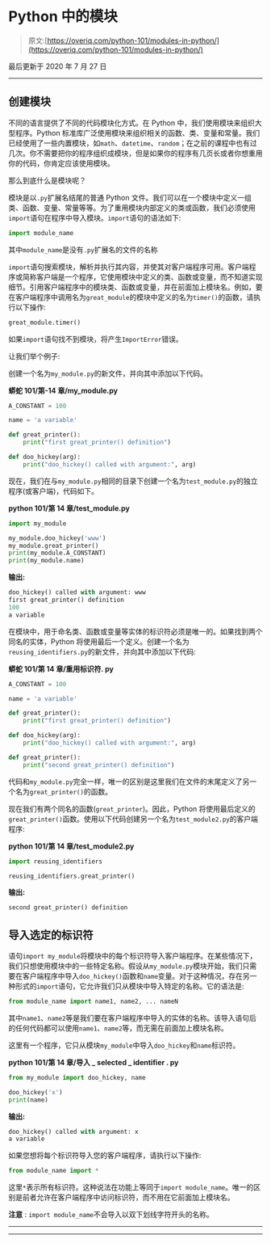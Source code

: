 # Python 中的模块

> 原文:[https://overiq.com/python-101/modules-in-python/](https://overiq.com/python-101/modules-in-python/)

最后更新于 2020 年 7 月 27 日

* * *

## 创建模块

不同的语言提供了不同的代码模块化方式。在 Python 中，我们使用模块来组织大型程序。Python 标准库广泛使用模块来组织相关的函数、类、变量和常量。我们已经使用了一些内置模块，如`math`、`datetime`、`random`；在之前的课程中也有过几次。你不需要把你的程序组织成模块，但是如果你的程序有几页长或者你想重用你的代码，你肯定应该使用模块。

那么到底什么是模块呢？

模块是以`.py`扩展名结尾的普通 Python 文件。我们可以在一个模块中定义一组类、函数、变量、常量等等。为了重用模块内部定义的类或函数，我们必须使用`import`语句在程序中导入模块。`import`语句的语法如下:

```py
import module_name

```

其中`module_name`是没有`.py`扩展名的文件的名称

`import`语句搜索模块，解析并执行其内容，并使其对客户端程序可用。客户端程序或简称客户端是一个程序，它使用模块中定义的类、函数或变量，而不知道实现细节。引用客户端程序中的模块类、函数或变量，并在前面加上模块名。例如，要在客户端程序中调用名为`great_module`的模块中定义的名为`timer()`的函数，请执行以下操作:

```py
great_module.timer()

```

如果`import`语句找不到模块，将产生`ImportError`错误。

让我们举个例子:

创建一个名为`my_module.py`的新文件，并向其中添加以下代码。

**蟒蛇 101/第-14 章/my_module.py**

```py
A_CONSTANT = 100

name = 'a variable'

def great_printer():
    print("first great_printer() definition")

def doo_hickey(arg):
    print("doo_hickey() called with argument:", arg)

```

现在，我们在与`my_module.py`相同的目录下创建一个名为`test_module.py`的独立程序(或客户端)，代码如下。

**python 101/第 14 章/test_module.py**

```py
import my_module

my_module.doo_hickey('www')
my_module.great_printer()
print(my_module.A_CONSTANT)
print(my_module.name)

```

**输出:**

```py
doo_hickey() called with argument: www
first great_printer() definition
100
a variable

```

在模块中，用于命名类、函数或变量等实体的标识符必须是唯一的。如果找到两个同名的实体，Python 将使用最后一个定义。创建一个名为`reusing_identifiers.py`的新文件，并向其中添加以下代码:

**蟒蛇 101/第 14 章/重用标识符. py**

```py
A_CONSTANT = 100

name = 'a variable'

def great_printer():
    print("first great_printer() definition")

def doo_hickey(arg):
    print("doo_hickey() called with argument:", arg)

def great_printer():
    print("second great_printer() definition")

```

代码和`my_module.py`完全一样，唯一的区别是这里我们在文件的末尾定义了另一个名为`great_printer()`的函数。

现在我们有两个同名的函数(`great_printer`)。因此，Python 将使用最后定义的`great_printer()`函数。使用以下代码创建另一个名为`test_module2.py`的客户端程序:

**python 101/第 14 章/test_module2.py**

```py
import reusing_identifiers

reusing_identifiers.great_printer()

```

**输出:**

```py
second great_printer() definition

```

## 导入选定的标识符

语句`import my_module`将模块中的每个标识符导入客户端程序。在某些情况下，我们只想使用模块中的一些特定名称。假设从`my_module.py`模块开始，我们只需要在客户端程序中导入`doo_hickey()`函数和`name`变量。对于这种情况，存在另一种形式的`import`语句，它允许我们只从模块中导入特定的名称。它的语法是:

```py
from module_name import name1, name2, ... nameN

```

其中`name1`、`name2`等是我们要在客户端程序中导入的实体的名称。该导入语句后的任何代码都可以使用`name1`、`name2`等，而无需在前面加上模块名称。

这里有一个程序，它只从模块`my_module`中导入`doo_hickey`和`name`标识符。

**python 101/第 14 章/导入 _ selected _ identifier . py**

```py
from my_module import doo_hickey, name

doo_hickey('x')
print(name)

```

**输出:**

```py
doo_hickey() called with argument: x
a variable

```

如果您想将每个标识符导入您的客户端程序，请执行以下操作:

```py
from module_name import *

```

这里`*`表示所有标识符。这种说法在功能上等同于`import module_name`。唯一的区别是前者允许在客户端程序中访问标识符，而不用在它前面加上模块名。

**注意** : `import module_name`不会导入以双下划线字符开头的名称。

* * *

* * *